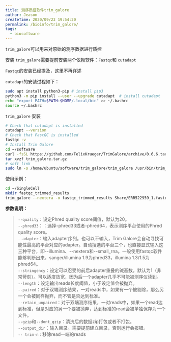 ```yaml
---
title: 测序质控软件trim_galore
author: Jeason
createTime: 2020/09/23 19:54:20
permalink: /bioinfo/trim_galore/
tags:
  - biosoftware
---
```

`trim_galore`可以用来对原始的测序数据进行质控

安装 `trim_galore`需要提前安装两个依赖软件：`Fastqc`和 `cutadapt`

`Fastqc`的安装已经提及，这里不再详述

`cutadapt`的安装过程如下：

```sh
sudo apt install python3-pip # install pip3
python3 -m pip install --user --upgrade cutadapt  # install cutadapt
echo "export PATH=$PATH:$HOME/.local/bin" >> ~/.bashrc
source ~/.bashrc
```

`trim_galore` 安装

```sh
# Check that cutadapt is installed
cutadapt --version
# Check that FastQC is installed
fastqc -v
# Install Trim Galore
cd ~/software
curl -fsSL https://github.com/FelixKrueger/TrimGalore/archive/0.6.6.tar.gz -o trim_galore.tar.gz
tar xvzf trim_galore.tar.gz 
# soft link
sudo ln -s /home/ubuntu/software/trim_galore/trim_galore /usr/bin/trim_galore
```

使用示例：

```sh
cd ~/SingleCell
mkdir fastqc_trimmed_results
trim_galore --nextera -o fastqc_trimmed_results Share/ERR522959_1.fastq Share/ERR522959_2.fastq
```

**参数说明：**

> `--quality`：设定Phred quality score阈值，默认为20。  
> `--phred33`：：选择-phred33或者-phred64，表示测序平台使用的Phred quality score。  
> `--adapter`：输入adapter序列。也可以不输入，Trim Galore会自动寻找可能性最高的平台对应的adapter。自动搜选的平台三个，也直接显式输入这三种平台，即--illumina、--nextera和--small_rna。一般使用fastqc软件能够判断出来，sanger/illumina 1.9为phred33，illumina 1.3/1.5为phred64。  
> `--stringency`：设定可以忍受的前后adapter重叠的碱基数，默认为1（非常苛刻）。可以适度放宽，因为后一个adapter几乎不可能被测序仪读到。  
> `--length`：设定输出reads长度阈值，小于设定值会被抛弃。  
> `--paired`：对于双端测序结果，一对reads中，如果有一个被剔除，那么另一个会被同样抛弃，而不管是否达到标准。  
> `--retain_unpaired`：对于双端测序结果，一对reads中，如果一个read达到标准，但是对应的另一个要被抛弃，达到标准的read会被单独保存为一个文件。  
> `--gzip`和`--dont_gzip`：清洗后的数据zip打包或者不打包。  
> `--output_dir`：输入目录。需要提前建立目录，否则运行会报错。  
> `-- trim-n` : 移除read一端的reads
